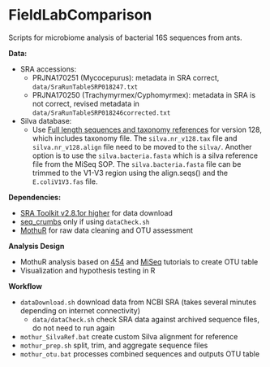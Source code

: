 # FieldLabComparison

Scripts for microbiome analysis of bacterial 16S sequences from ants.

**Data:** 
* SRA accessions:
	* PRJNA170251 (Mycocepurus): metadata in SRA correct, `data/SraRunTableSRP018247.txt`
	* PRJNA170250 (Trachymyrmex/Cyphomyrmex): metadata in SRA is not correct, revised metadata in `data/SraRunTableSRP018246corrected.txt` 
* Silva database:
	* Use [Full length sequences and taxonomy references](https://www.mothur.org/wiki/Silva_reference_files) for version 128, which includes taxonomy file. The `silva.nr_v128.tax` file and `silva.nr_v128.align` file need to be moved to the `silva/`. Another option is to use the `silva.bacteria.fasta` which is a silva reference file from the MiSeq SOP. The `silva.bacteria.fasta` file can be trimmed to the V1-V3 region using the align.seqs() and the `E.coliV1V3.fas` file.

**Dependencies:**
* [SRA Toolkit v2.8.1or higher](https://github.com/ncbi/sra-tools) for data download
* [seq_crumbs](https://bioinf.comav.upv.es/seq_crumbs/) only if using `dataCheck.sh` 
* [MothuR](https://mothur.org/wiki/Download_mothur) for raw data cleaning and OTU assessment

**Analysis Design**
* MothuR analysis based on [454](https://www.mothur.org/wiki/454_SOP) and [MiSeq](https://www.mothur.org/wiki/MiSeq_SOP) tutorials to create OTU table
* Visualization and hypothesis testing in R

**Workflow**
* `dataDownload.sh` download data from NCBI SRA (takes several minutes depending on internet connectivity)
	* `data/dataCheck.sh` check SRA data against archived sequence files, do not need to run again
* `mothur_SilvaRef.bat` create custom Silva alignment for reference
* `mothur_prep.sh` split, trim, and aggregate sequence files
* `mothur_otu.bat` processes combined sequences and outputs OTU table
